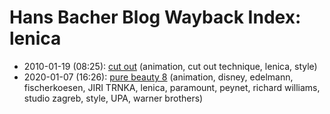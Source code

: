 # Hans Bacher Blog Wayback Index: lenica

* 2010-01-19 (08:25): [cut out](https://web.archive.org/web/https://one1more2time3.wordpress.com/2010/01/19/cut-out-2/) (animation, cut out technique, lenica, style)
* 2020-01-07 (16:26): [pure beauty 8](https://web.archive.org/web/https://one1more2time3.wordpress.com/2020/01/07/pure-beauty-8/) (animation, disney, edelmann, fischerkoesen, JIRI TRNKA, lenica, paramount, peynet, richard williams, studio zagreb, style, UPA, warner brothers)